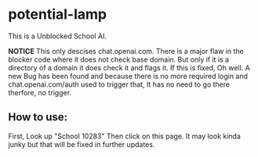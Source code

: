 # potential-lamp
This is a Unblocked School AI.

**NOTICE** This only descises chat.openai.com. There is a major flaw in the blocker code where it does not check base domain. But only if it is a directory of a domain it does check it and flags it. If this is fixed, Oh well. A new Bug has been found and because there is no more required login and chat.openai.com/auth used to trigger that, It has no need to go there therfore, no trigger.

## How to use:
First, Look up "School 10283" Then click on this page. It may look kinda junky but that will be fixed in further updates.
